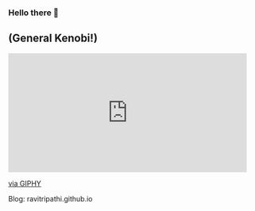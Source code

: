 ### Hello there 👋 
## (General Kenobi!)

<iframe src="https://giphy.com/embed/Nx0rz3jtxtEre" width="480" height="240" frameBorder="0" class="giphy-embed" allowFullScreen></iframe><p><a href="https://giphy.com/gifs/mrw-top-escalator-Nx0rz3jtxtEre">via GIPHY</a></p>

Blog: ravitripathi.github.io
